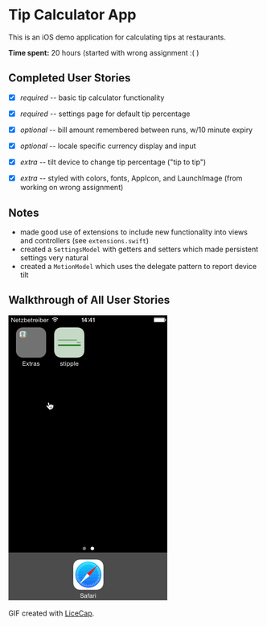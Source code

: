 # Tip Calculator App

This is an iOS demo application for calculating tips at restaurants.

**Time spent:** 20 hours (started with wrong assignment :( )


## Completed User Stories

 * [x] *required* -- basic tip calculator functionality
 * [x] *required* -- settings page for default tip percentage
 * [x] *optional* -- bill amount remembered between runs, w/10 minute expiry
 * [x] *optional* -- locale specific currency display and input
 * [x] *extra* -- tilt device to change tip percentage ("tip to tip")
 * [x] *extra* -- styled with colors, fonts, AppIcon, and LaunchImage (from working on wrong assignment)
 

## Notes

* made good use of extensions to include new functionality into views and controllers (see `extensions.swift`)
* created a `SettingsModel` with getters and setters which made persistent settings very natural
* created a `MotionModel` which uses the delegate pattern to report device tilt


## Walkthrough of All User Stories

![Video Walkthrough](hw.gif)

GIF created with [LiceCap](http://www.cockos.com/licecap/).


